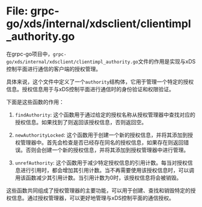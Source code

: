 # File: grpc-go/xds/internal/xdsclient/clientimpl_authority.go

在grpc-go项目中，`grpc-go/xds/internal/xdsclient/clientimpl_authority.go`文件的作用是实现与xDS控制平面进行通信的客户端的授权管理。

具体来说，这个文件中定义了一个`authority`结构体，它用于管理一个特定的授权信息。授权信息用于与xDS控制平面进行通信时的身份验证和权限验证。

下面是这些函数的作用：

1. `findAuthority`: 这个函数用于通过给定的授权名称从授权管理器中查找对应的授权信息。如果找到了则返回该授权信息，否则返回空。

2. `newAuthorityLocked`: 这个函数用于创建一个新的授权信息，并将其添加到授权管理器中。首先会检查是否已经存在同名的授权信息，如果存在则返回错误。否则会创建一个新的授权信息，并将其添加到授权管理器中进行管理。

3. `unrefAuthority`: 这个函数用于减少特定授权信息的引用计数。每当对授权信息进行引用时，都会增加其引用计数。当不再需要使用该授权信息时，可以调用该函数减少其引用计数。当引用计数为0时，该授权信息将会被销毁。

这些函数共同组成了授权管理器的主要功能，可以用于创建、查找和销毁特定的授权信息。通过授权管理器，可以更好地管理与xDS控制平面的通信授权。

